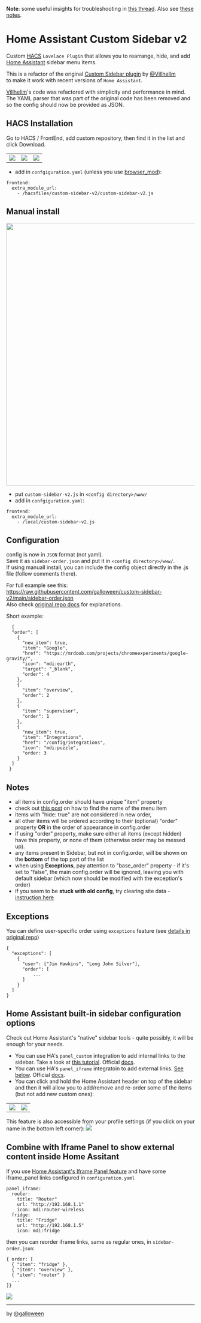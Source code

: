 **Note**: some useful insights for troubleshooting in [this thread](https://github.com/Villhellm/custom-sidebar/issues/40#issuecomment-968252152). Also see [these notes](https://github.com/galloween/custom-sidebar-v2#notes).

# Home Assistant Custom Sidebar v2
Custom [HACS](https://hacs.xyz) `Lovelace Plugin` that allows you to rearrange, hide, and add [Home Assistant](https://www.home-assistant.io) sidebar menu items.

This is a refactor of the original [Custom Sidebar plugin](https://github.com/Villhellm/custom-sidebar) by [@Villhellm](https://github.com/Villhellm) <br>
to make it work with recent versions of `Home Assistant`.

[Villhellm](https://github.com/Villhellm)'s code was refactored with simplicity and performance in mind. <br>
The YAML parser that was part of the original code has been removed and so the config should now be provided as JSON.

## HACS Installation
Go to HACS / FrontEnd, add custom repository, then find it in the list and click Download.
<table><tr><td>
<img src="https://user-images.githubusercontent.com/2077754/141781008-96a47c6c-bba0-4f1e-aff5-b8cefb054edb.png">
</td><td>
<img src="https://user-images.githubusercontent.com/2077754/141780946-7fa632a8-6b3b-462c-83de-b110293d0d23.png">
</td><td>
<img src="https://user-images.githubusercontent.com/2077754/141781150-94b5331f-a5dc-4a6e-855b-7685067e588e.png">
</td></tr></table>

- add in `confgiguration.yaml` (unless you use [browser_mod](https://github.com/thomasloven/hass-browser_mod)):
```
frontend:
  extra_module_url:
    - /hacsfiles/custom-sidebar-v2/custom-sidebar-v2.js
```


## Manual install
<img src="https://user-images.githubusercontent.com/2077754/141674738-5ea08dea-a4aa-41d9-a246-feefde17bb45.png" width="700">

- put `custom-sidebar-v2.js` in `<config directory>/www/`
- add in `confgiguration.yaml`:
```
frontend:
  extra_module_url:
    - /local/custom-sidebar-v2.js
```

## Configuration
config is now in `JSON` format (not yaml). <br>
Save it as `sidebar-order.json` and put it in `<config directory>/www/`. <br>
If using manuall install, you can include the config object directly in the .js file (follow comments there).

For full example see this: https://raw.githubusercontent.com/galloween/custom-sidebar-v2/main/sidebar-order.json <br>
Also check [original repo docs](https://github.com/Villhellm/custom-sidebar/blob/master/README.md) for explanations.

Short example:
```
  {
  "order": [
    {
      "new_item": true,
      "item": "Google",
      "href": "https://mrdoob.com/projects/chromeexperiments/google-gravity/",
      "icon": "mdi:earth",
      "target": "_blank",
      "order": 4
    },
    {
      "item": "overview",
      "order": 2
    },
    {
      "item": "supervisor",
      "order": 1
    },
    {
      "new_item": true,
      "item": "Integrations",
      "href": "/config/integrations",
      "icon": "mdi:puzzle",
      "order: 3
    }
  ]
 }
```

## Notes
- all items in config.order should have unique "item" property
- check out [this post](https://github.com/Villhellm/custom-sidebar/issues/40#issuecomment-982064937) on how to find the name of the menu item
- items with "hide: true" are not considered in new order,
- all other items will be ordered according to their (optional) "order" property **OR** in the order of appearance in config.order
- if using "order" property, make sure either all items (except hidden) have this property, or none of them (otherwise order may be messed up).
- any items present in Sidebar, but not in config.order, will be shown on the **bottom** of the top part of the list
- when using **Exceptions**, pay attention to "base_order" property - if it's set to "false", the main config.order will be ignored, leaving you with default sidebar (which now should be modified with the exception's order)
- if you seem to be **stuck with old config**, try clearing site data - [instruction here](https://github.com/Villhellm/custom-sidebar/issues/40#issuecomment-982944888)

## Exceptions
You can define user-specific order using `exceptions` feature (see [details in original repo](https://github.com/Villhellm/custom-sidebar#exceptions))
```
{
  "exceptions": [
    {
      "user": ["Jim Hawkins", "Long John Silver"],
      "order": [
          ...
      ]
    }
  ]
}
```

## Home Assistant built-in sidebar configuration options
Check out Home Assistant's "native" sidebar tools - quite possibly, it will be enough for your needs.
- You can use HA's `panel_custom` integration to add internal links to the sidebar. Take a look at [this tutorial](https://home-assistant-guide.com/2021/12/08/how-to-add-internal-links-to-the-home-assistant-sidebar/). Official [docs](https://www.home-assistant.io/integrations/panel_custom/).
- You can use HA's `panel_iframe` integratoin to add external links. [See below](https://github.com/galloween/custom-sidebar-v2#combining-with-iframe-panel-to-show-external-content-inside-home-assitant). Official [docs](https://www.home-assistant.io/integrations/panel_iframe/).
- You can click and hold the Home Assistant header on top of the sidebar and then it will allow you to add/remove and re-order some of the items (but not add new custom ones):
<table><tr><td>
<img src="https://user-images.githubusercontent.com/2077754/144053778-af097557-2bf6-4c74-b934-da7a78160458.png">
</td><td>
<img src="https://user-images.githubusercontent.com/2077754/144053817-627d00c5-44c5-4ede-9578-c4a9a2ba0ac4.png">
</td></tr></table>
This feature is also accessible from your profile settings (if you click on your name in the bottom left corner):
<img src="https://user-images.githubusercontent.com/2077754/144054143-bd025124-211b-4f64-be09-e2e99d4f6ee2.png">


## Combine with Iframe Panel to show external content inside Home Assitant
If you use [Home Assistant's Iframe Panel feature](https://www.home-assistant.io/integrations/panel_iframe/) and have some iframe_panel links configured in `configuration.yaml`
```
panel_iframe:
  router:
    title: "Router"
    url: "http://192.168.1.1"
    icon: mdi:router-wireless
  fridge:
    title: "Fridge"
    url: "http://192.168.1.5"
    icon: mdi:fridge
```
then you can reorder iframe links, same as regular ones, in `sidebar-order.json`:
```
{ order: [
  { "item": "fridge" },
  { "item": "overview" },
  { "item": "router" }
  ...
]}
```
<img src="https://user-images.githubusercontent.com/2077754/142756355-21c96b37-130c-4af3-8a81-2de97261d1ff.png">

-----------------------
by [@galloween](https://github.com/galloween)
